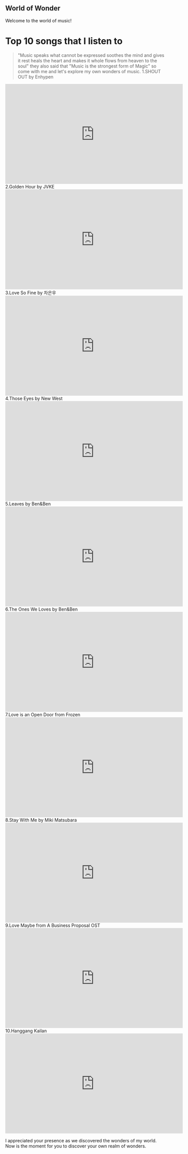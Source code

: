 ## World of Wonder
Welcome to the world of music!
# Top 10 songs that I listen to
> "Music speaks what cannot be expressed soothes the mind and gives it rest heals the heart and makes it whole flows from heaven to the soul" they also said that "Music is the strongest form of Magic" so come with me and let's explore my own wonders of music.
1.SHOUT OUT by Enhypen
<iframe width="560" height="315" src="https://www.youtube.com/embed/U1VhxZYpZ0U" title="YouTube video player" frameborder="0" allow="accelerometer; autoplay; clipboard-write; encrypted-media; gyroscope; picture-in-picture" allowfullscreen></iframe>
2.Golden Hour by JVKE
<iframe width="560" height="315" src="https://www.youtube.com/embed/PEM0Vs8jf1w" title="YouTube video player" frameborder="0" allow="accelerometer; autoplay; clipboard-write; encrypted-media; gyroscope; picture-in-picture" allowfullscreen></iframe>
3.Love So Fine by 차은우
<iframe width="560" height="315" src="https://www.youtube.com/embed/-PQGsN_Xx9o" title="YouTube video player" frameborder="0" allow="accelerometer; autoplay; clipboard-write; encrypted-media; gyroscope; picture-in-picture" allowfullscreen></iframe>
4.Those Eyes by New West
<iframe width="560" height="315" src="https://www.youtube.com/embed/7bOdvkVjFJc" title="YouTube video player" frameborder="0" allow="accelerometer; autoplay; clipboard-write; encrypted-media; gyroscope; picture-in-picture" allowfullscreen></iframe>
5.Leaves by Ben&Ben
<iframe width="560" height="315" src="https://www.youtube.com/embed/5oxxi0d7AQI" title="YouTube video player" frameborder="0" allow="accelerometer; autoplay; clipboard-write; encrypted-media; gyroscope; picture-in-picture" allowfullscreen></iframe>
6.The Ones We Loves by Ben&Ben
<iframe width="560" height="315" src="https://www.youtube.com/embed/xifzlRqt0qo" title="YouTube video player" frameborder="0" allow="accelerometer; autoplay; clipboard-write; encrypted-media; gyroscope; picture-in-picture" allowfullscreen></iframe>
7.Love is an Open Door from Frozen
<iframe width="560" height="315" src="https://www.youtube.com/embed/kQDw88hEr2c" title="YouTube video player" frameborder="0" allow="accelerometer; autoplay; clipboard-write; encrypted-media; gyroscope; picture-in-picture" allowfullscreen></iframe>
8.Stay With Me by Miki Matsubara
<iframe width="560" height="315" src="https://www.youtube.com/embed/VzS2yriuQFs" title="YouTube video player" frameborder="0" allow="accelerometer; autoplay; clipboard-write; encrypted-media; gyroscope; picture-in-picture" allowfullscreen></iframe>
9.Love Maybe from A Business Proposal OST 
<iframe width="560" height="315" src="https://www.youtube.com/embed/OBNX8h8dEJ4" title="YouTube video player" frameborder="0" allow="accelerometer; autoplay; clipboard-write; encrypted-media; gyroscope; picture-in-picture" allowfullscreen></iframe>
10.Hanggang Kailan
<iframe width="560" height="315" src="https://www.youtube.com/embed/WGfuqUmjAiw" title="YouTube video player" frameborder="0" allow="accelerometer; autoplay; clipboard-write; encrypted-media; gyroscope; picture-in-picture" allowfullscreen></iframe>

I appreciated your presence as we discovered the wonders of my world. Now is the moment for you to discover your own realm of wonders.
